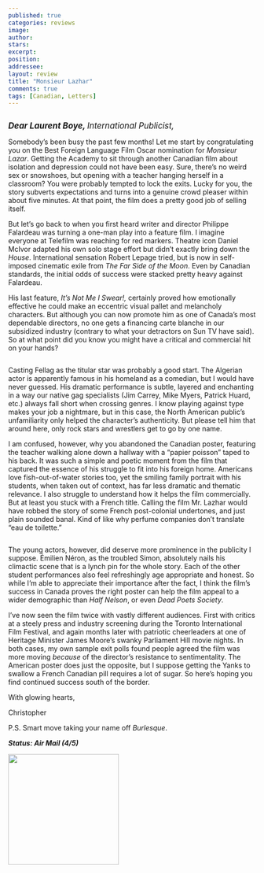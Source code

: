 ```yaml
---
published: true
categories: reviews
image:
author: 
stars: 
excerpt: 
position: 
addressee: 
layout: review
title: "Monsieur Lazhar"
comments: true
tags: [Canadian, Letters]
---
```

<div><p><span class="full-image-block ssNonEditable"><span><img src="http://static.squarespace.com/static/5005f6bcc4aa41161b33e89e/5329cf1fe4b07c068ebf74de/5329cf1fe4b07c068ebf74f5/1336620842597/monsieurlazhar.jpg" alt="" /></span></span></p>
<p><span style="font-size:120%;"><em><strong>Dear Laurent Boye, </strong>International Publicist,</em></span></p>
<p>Somebody&rsquo;s been busy the past few months! Let me start by congratulating you on the Best Foreign Language Film Oscar nomination for <em>Monsieur Lazar</em>. Getting the Academy to sit through another Canadian film about isolation and depression could not have been easy. Sure, there&rsquo;s no weird sex or snowshoes, but opening with a teacher hanging herself in a classroom? You were probably tempted to lock the exits. Lucky for you, the story subverts expectations and turns into a genuine crowd pleaser within about five minutes. At that point, the film does a pretty good job of selling itself.</p>
<p>But let&rsquo;s go back to when you first heard writer and director Philippe Falardeau was turning a one-man play into a feature film. I imagine everyone at Telefilm was reaching for red markers. Theatre icon Daniel McIvor adapted his own solo stage effort but didn&rsquo;t exactly bring down the <em>House</em>. International sensation Robert Lepage tried, but is now in self-imposed cinematic exile from <em>The Far Side of the Moon</em>. Even by Canadian standards, the initial odds of success were stacked pretty heavy against Falardeau.</p>
<p>His last feature, <em>It&rsquo;s Not Me I Swear!,</em> certainly proved how emotionally effective he could make an eccentric visual pallet and melancholy characters. But although you can now promote him as one of Canada&rsquo;s most dependable directors, no one gets a financing carte blanche in our subsidized industry (contrary to what your detractors on Sun TV have said). So at what point did you know you might have a critical and commercial hit on your hands?</p>
<p><span class="full-image-block ssNonEditable"><span><img src="http://static.squarespace.com/static/5005f6bcc4aa41161b33e89e/5329cf1fe4b07c068ebf74de/5329cf20e4b07c068ebf7c15/1336797904039/lazhar-2.jpg" alt="" /></span></span></p>
<p>Casting Fellag as the titular star was probably a good start. The Algerian actor is apparently famous in his homeland as a comedian, but I would have never guessed. His dramatic performance is subtle, layered and enchanting in a way our native gag specialists (Jim Carrey, Mike Myers, Patrick Huard, etc.) always fall short when crossing genres. I know playing against type makes your job a nightmare, but in this case, the North American public&rsquo;s unfamiliarity only helped the character&rsquo;s authenticity. But please tell him that around here, only rock stars and wrestlers get to go by one name.</p>
<p>I am confused, however, why you abandoned the Canadian poster, featuring the teacher walking alone down a hallway with a &ldquo;papier poisson&rdquo; taped to his back. It was such a simple and poetic moment from the film that captured the essence of his struggle to fit into his foreign home. Americans love fish-out-of-water stories too, yet the smiling family portrait with his students, when taken out of context, has far less dramatic and thematic relevance. I also struggle to understand how it helps the film commercially. But at least you stuck with a French title. Calling the film Mr. Lazhar would have robbed the story of some French post-colonial undertones, and just plain sounded banal. Kind of like why perfume companies don&rsquo;t translate &ldquo;eau de toilette.&rdquo;</p>
<p><span class="full-image-block ssNonEditable"><span><img src="http://static.squarespace.com/static/5005f6bcc4aa41161b33e89e/5329cf1fe4b07c068ebf74de/5329cf20e4b07c068ebf7c16/1336797924667/lazhar-3.jpg" alt="" /></span></span></p>
<p>The young actors, however, did deserve more prominence in the publicity I suppose. &Eacute;milien N&eacute;ron, as the troubled Simon, absolutely nails his climactic scene that is a lynch pin for the whole story. Each of the other student performances also feel refreshingly age appropriate and honest. So while I&rsquo;m able to appreciate their importance after the fact, I think the film&rsquo;s success in Canada proves the right poster can help the film appeal to a wider demographic than <em>Half Nelson</em>, or even <em>Dead Poets Society</em>.</p>
<p>I&rsquo;ve now seen the film twice with vastly different audiences. First with critics at a steely press and industry screening during the Toronto International Film Festival, and again months later with patriotic cheerleaders at one of Heritage Minister James Moore&rsquo;s swanky Parliament Hill movie nights. In both cases, my own sample exit polls found people agreed the film was more moving <em>because</em> of the director&rsquo;s resistance to sentimentality.  The American poster does just the opposite, but I suppose getting the Yanks to swallow a French Canadian pill requires a lot of sugar.  So here&rsquo;s hoping you find continued success south of the border.</p>
<p>With glowing hearts,</p>
<p>Christopher</p>
<p>P.S. Smart move taking your name off <em>Burlesque</em>.</p>
<p><em><strong>Status: Air Mail (4/5)</strong></em></p>
<p><em><strong><span class="full-image-block ssNonEditable"><span><a href="http://www.zip.ca/Browse/Title.aspx?f=titleId%28204181%29"><img style="width:225px;" src="http://static.squarespace.com/static/5005f6bcc4aa41161b33e89e/5329cf1fe4b07c068ebf74de/5329cf20e4b07c068ebf7c17/1343245704065/Rent-it-on-Zip.png" alt="" /></a></span></span><br /></strong></em></p></div>
